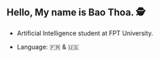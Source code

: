 ## Hello, My name is Bao Thoa. 🕵️
  * Artificial Intelligence student at FPT University.
  
  * Language:
    :fr: & :us:

